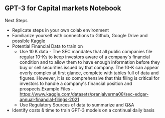 ## GPT-3 for Capital markets Notebook 
Next Steps
* Replicate steps in your own colab environment 
* Familiarize yourself with connections to Github, Google Drive and possible Kaggle
* Potential Financial Data to train on 
  * Use 10 K data - The SEC mandates that all public companies file regular 10-Ks to keep investors aware of a company's financial condition and to allow them to have enough information before they buy or sell securities issued by that company. The 10-K can appear overly complex at first glance, complete with tables full of data and figures. However, it is so comprehensive that this filing is critical for investors to handle a company's financial position and prospects.Example Files - https://www.kaggle.com/datasets/pranjalverma08/sec-edgar-annual-financial-filings-2021
  * Use Regulatory Sources of data to summarize and Q&A
* Identify costs & time to train GPT-3 models on a continual daily basis
